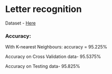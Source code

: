 # Letter recognition

Dataset - <a href="https://archive.ics.uci.edu/ml/datasets/Letter+Recognition">Here</a>

### Accuracy:
With K-nearest Neighbours:
accuracy = 95.225%

Accuracy on Cross Validation data- 95.5375%

Accuracy on Testing data- 95.825%
